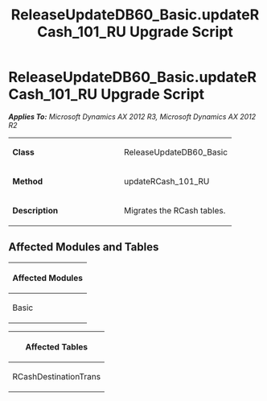 ﻿---
title: ReleaseUpdateDB60_Basic.updateRCash_101_RU Upgrade Script
TOCTitle: ReleaseUpdateDB60_Basic.updateRCash_101_RU Upgrade Script
ms:assetid: 8342f424-6579-63ce-d9de-0af241705801
ms:mtpsurl: https://msdn.microsoft.com/en-us/library/JJ685970(v=AX.60)
ms:contentKeyID: 49709423
ms.date: 05/18/2015
mtps_version: v=AX.60
---

# ReleaseUpdateDB60\_Basic.updateRCash\_101\_RU Upgrade Script 


_**Applies To:** Microsoft Dynamics AX 2012 R3, Microsoft Dynamics AX 2012 R2_

<table>
<colgroup>
<col style="width: 50%" />
<col style="width: 50%" />
</colgroup>
<tbody>
<tr class="odd">
<td><p><strong>Class</strong></p></td>
<td><p>ReleaseUpdateDB60_Basic</p></td>
</tr>
<tr class="even">
<td><p><strong>Method</strong></p></td>
<td><p>updateRCash_101_RU</p></td>
</tr>
<tr class="odd">
<td><p><strong>Description</strong></p></td>
<td><p>Migrates the RCash tables.</p></td>
</tr>
</tbody>
</table>


## Affected Modules and Tables

<table>
<colgroup>
<col style="width: 100%" />
</colgroup>
<thead>
<tr class="header">
<th><p>Affected Modules</p></th>
</tr>
</thead>
<tbody>
<tr class="odd">
<td><p>Basic</p></td>
</tr>
</tbody>
</table>


<table>
<colgroup>
<col style="width: 100%" />
</colgroup>
<thead>
<tr class="header">
<th><p>Affected Tables</p></th>
</tr>
</thead>
<tbody>
<tr class="odd">
<td><p>RCashDestinationTrans</p></td>
</tr>
</tbody>
</table>

  


